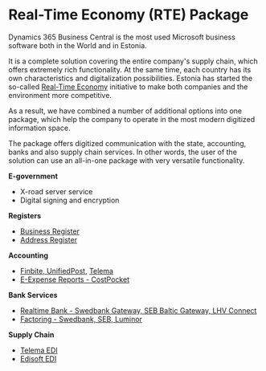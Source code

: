 # Real-Time Economy (RTE) Package
Dynamics 365 Business Central is the most used Microsoft business software both in the World and in Estonia.

It is a complete solution covering the entire company's supply chain, which offers extremely rich functionality. At the same time, each country has its own characteristics and digitalization possibilities. Estonia has started the so-called [Real-Time Economy](https://realtimeeconomy-bsr.eu/) initiative to make both companies and the environment more competitive.

As a result, we have combined a number of additional options into one package, which help the company to operate in the most modern digitized information space.

The package offers digitized communication with the state, accounting, banks and also supply chain services. In other words, the user of the solution can use an all-in-one package with very versatile functionality.


**E-government**
- X-road server service
- Digital signing and encryption

**Registers**
- <a href="https://dynamicspartnersee.github.io/apps/estonian-business-register/docs/en-US/help.html" target="_blank">Business Register</a>
- <a href="https://apps.itera.ee/apps/Address-Autocomplete/docs/en-US/app.html" target="_blank">Address Register</a>

**Accounting**
- <a href="https://dynamicspartnersee.github.io/apps/einvoices-for-estonia/docs/en-US/help.html" target="_blank">Finbite, UnifiedPost</a>, <a href="https://dynamicspartnersee.github.io/apps/telema-edi/docs/en-US/help.html" target="_blank">Telema</a>
- <a href="https://apps.itera.ee/apps/expense-reports/docs/en-US/app.html" target="_blank">E-Expense Reports - CostPocket</a>

**Bank Services**
- <a href="https://apps.itera.ee/apps/realtime-bank/docs/en-US/app.html" target="_blank">Realtime Bank - Swedbank Gateway, SEB Baltic Gateway, LHV Connect</a>
- <a href="https://apps.itera.ee/apps/factoring/docs/en-US/app.html" target="_blank">Factoring - Swedbank, SEB, Luminor</a>

**Supply Chain**
- <a href="https://dynamicspartnersee.github.io/apps/telema-edi/docs/en-US/help.html" target="_blank">Telema EDI</a>
- <a href="https://dynamicspartnersee.github.io/apps/telema-edi/docs/en-US/help.html" target="_blank">Edisoft EDI</a>

